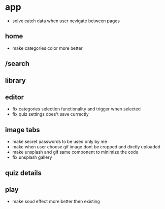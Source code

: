 # app

- solve catch data when user nevigate between pages

## home

- make categories color more better

## /search

## library

## editor

- fix categories selection functionality and trigger when selected
- fix quiz settings does't save currectly

## image tabs

- make secret passwords to be used only by me
- make when user choose gif image dont be cropped and dirctly uploaded
- make unsplash and gif same component to minimize the code
- fix unsplash gallery

## quiz details

## play

- make soud effect more better then existing
